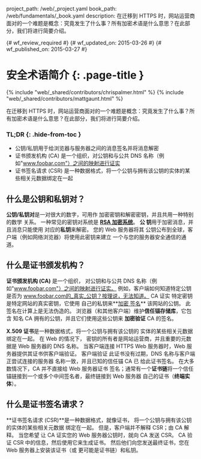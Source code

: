 project_path: /web/_project.yaml
book_path: /web/fundamentals/_book.yaml
description: 在迁移到 HTTPS 时，网站运营商面对的一个难题是概念：究竟发生了什么事？所有加密术语是什么意思？在此部分，我们将进行简要介绍。

{# wf_review_required #}
{# wf_updated_on: 2015-03-26 #}
{# wf_published_on: 2015-03-27 #}

# 安全术语简介 {: .page-title }

{% include "web/_shared/contributors/chrispalmer.html" %}
{% include "web/_shared/contributors/mattgaunt.html" %}



在迁移到 HTTPS 时，网站运营商面对的一个难题是概念：究竟发生了什么事？所有加密术语是什么意思？在此部分，我们将进行简要介绍。

### TL;DR {: .hide-from-toc }
- 公钥/私钥用于给浏览器与服务器之间的消息签名并将消息解密
- 证书颁发机构 (CA) 是一个组织，对公钥和与公共 DNS 名称（例如"www.foobar.com"）之间的映射进行证实
- 证书签名请求 (CSR) 是一种数据格式，将一个公钥与拥有该公钥的实体的某些相关元数据绑定在一起



## 什么是公钥和私钥对？

**公钥/私钥对**是一对很大的数字，可用作
加密密钥和解密密钥，并且共用一种特别的数学
关系。 一种常见的密钥对系统是 **[RSA
加密系统](https://en.wikipedia.org/wiki/RSA_(cryptosystem))**。 **公
钥**用于加密消息，并且消息只能使用
对应的**私钥**来解密。 您的 Web 服务器将其
公钥公布到全球，客户端（例如网络浏览器）将使用此密钥来建立
一个与您的服务器安全通信的通道。

## 什么是证书颁发机构？

**证书颁发机构 (CA)** 是一个组织，
对公钥和与公共 DNS 名称（例如"www.foobar.com"）之间的映射进行证实。
例如，客户端如何知道特定公钥是否为
www.foobar.com的_真实_公钥？按理说，无法知道。 CA 证实
特定密钥是特定网站的真实密钥，它使用
自己的私钥来**[加密
签名](https://en.wikipedia.org/wiki/RSA_(cryptosystem)#Signing_messages)**
该网站的公钥。 此签名在计算上是无法伪造的。
浏览器（和其他客户端）维护**信任锚存储库**，它包含
知名 CA 拥有的公钥，并且它们使用这些公钥来
**加密验证** CA 的签名。

**X.509 证书**是一种数据格式，将一个公钥与拥有该公钥的
实体的某些相关元数据绑定在一起。 在 Web 的情况下，
密钥的所有者是网站运营商，并且重要的元数据是 Web 服务器的 DNS
名称。 当客户端连接 HTTPS Web 服务器时，Web
服务器提供其证书供客户端验证。 客户端验证
此证书没有过期，DNS 名称与客户端正尝试连接的服务器
名称一致，并且已知的信任锚 CA 已
给此证书签名。 在大多数情况下，CA 并不直接给 Web 服务器证书
签名；通常有一个**证书链**将一个信任
锚链接到一个或多个中间签名者，最终链接到 Web 服务器
自己的证书（**终端实体**）。

## 什么是证书签名请求？

**证书签名请求 (CSR)**是一种数据格式，就像证书，
将一个公钥与拥有该公钥的实体的某些相关元数据
绑定在一起。 但是，客户端并不解释 CSR；由 CA 解释。 当您希望
让 CA 证实您的 Web 服务器公钥时，就向 CA 发送 CSR。 
CA 验证 CSR 中的信息，然后使用它来生成证书。
然后他们向您发送最终证书，您在 Web 服务器上安装该证书（或
更可能是证书链）和私钥。

